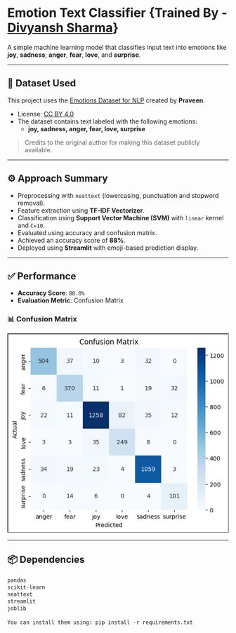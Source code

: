 # Emotion Text Classifier {Trained By - [Divyansh Sharma](https://www.linkedin.com/in/divyansh-sharma-b4793026b/)}

A simple machine learning model that classifies input text into emotions like **joy**, **sadness**, **anger**, **fear**, **love**, and **surprise**.

---

## 📂 Dataset Used

This project uses the [Emotions Dataset for NLP](https://www.kaggle.com/datasets/praveengovi/emotions-dataset-for-nlp) created by **Praveen**.

- License: [CC BY 4.0](https://creativecommons.org/licenses/by/4.0/)
- The dataset contains text labeled with the following emotions:
  - **joy, sadness, anger, fear, love, surprise**

> Credits to the original author for making this dataset publicly available.

---

## ⚙️ Approach Summary

- Preprocessing with `neattext` (lowercasing, punctuation and stopword removal).
- Feature extraction using **TF-IDF Vectorizer**.
- Classification using **Support Vector Machine (SVM)** with `linear` kernel and `C=10`.
- Evaluated using accuracy and confusion matrix.
- Achieved an accuracy score of **88%**.
- Deployed using **Streamlit** with emoji-based prediction display.

---
## ✅ Performance

- **Accuracy Score**: `88.0%`
- **Evaluation Metric**: Confusion Matrix

### 📊 Confusion Matrix

![Confusion Matrix](images/confusion_matrix.PNG)

---
## 📦 Dependencies

```text
pandas
scikit-learn
neattext
streamlit
joblib

You can install them using: pip install -r requirements.txt
